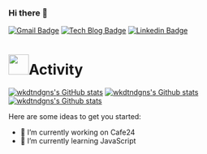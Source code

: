 ### Hi there 👋    
[![Gmail Badge](https://img.shields.io/badge/Gmail-d14836?style=flat-square&logo=Gmail&logoColor=white&link=mailto:wkdtndgns@gmail.com)](mailto:wkdtndgns@gmail.com)
[![Tech Blog Badge](http://img.shields.io/badge/-Tech%20blog-black?style=flat-square&logo=github&link=https://dev-cannon.tistory.com)](https://dev-cannon.tistory.com)
[![Linkedin Badge](https://img.shields.io/badge/-LinkedIn-blue?style=flat-square&logo=Linkedin&logoColor=white&link=https://https://www.linkedin.com/in/seunghun-jang-803778168/)](https://www.linkedin.com/in/seunghun-jang-803778168/)


<h1><img src="https://user-images.githubusercontent.com/54318460/165490580-5014fa53-5de5-4d39-9042-3ea43ea607d5.gif" width="40">Activity</h1> 

[![wkdtndgns's GitHub stats](https://github-readme-stats.vercel.app/api?username=wkdtndgns&show_icons=true&theme=vue)](https://github.com/wkdtndgns?tab=repositories)
[![wkdtndgns's Github stats](https://github-profile-summary-cards.vercel.app/api/cards/profile-details?username=wkdtndgns&theme=vue)]((https://github.com/wkdtndgns?tab=repositories))
[![wkdtndgns's Github stats](https://github-readme-stats.vercel.app/api/top-langs/?username=wkdtndgns&show_icons=true&hide_border=true&title_color=004386&icon_color=004386&layout=compact)](https://github.com/wkdtndgns?tab=repositories)




Here are some ideas to get you started:

- 🔭 I’m currently working on Cafe24
- 🌱 I’m currently learning JavaScript
